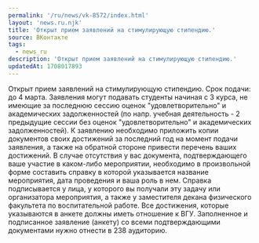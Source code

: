 ```yaml
---
permalink: '/ru/news/vk-8572/index.html'
layout: 'news.ru.njk'
title: 'Открыт прием заявлений на стимулирующую стипендию.'
source: ВКонтакте
tags:
  - news_ru
description: 'Открыт прием заявлений на стимулирующую стипендию.'
updatedAt: 1708017893
---
```

Открыт прием заявлений на стимулирующую стипендию. Срок подачи: до 4 марта. Заявления могут подавать студенты начиная с 3 курса, не имеющие за последнюю сессию оценок "удовлетворительно" и академических задолженностей (по напр. учебная деятельность - 2 предыдущие сессии без оценок "удовлетворительно" и академических задолженностей).
К заявлению необходимо приложить копии документов своих достижений за последний год на момент подачи заявления, а также на обратной стороне привести перечень ваших достижений. В случае отсутствия у вас документа, подтверждающего ваше участие в каком-либо мероприятии, необходимо в произвольной форме составить справку в которой указывается название мероприятия, дата проведения и ваша роль в нем. Справка подписывается у лица, у которого вы получали эту задачу или организатора мероприятия, а также у заместителя декана физического факультета по воспитательной работе. Все достижения, которые указываются в анкете должны иметь отношение к ВГУ.
Заполненное и подписанное заявление (анкету) со всеми подтверждающими документами нужно отнести в 238 аудиторию.
